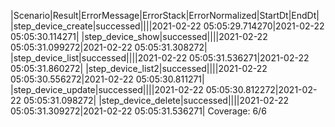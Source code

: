 |Scenario|Result|ErrorMessage|ErrorStack|ErrorNormalized|StartDt|EndDt|
|step_device_create|successed||||2021-02-22 05:05:29.714270|2021-02-22 05:05:30.114271|
|step_device_show|successed||||2021-02-22 05:05:31.099272|2021-02-22 05:05:31.308272|
|step_device_list|successed||||2021-02-22 05:05:31.536271|2021-02-22 05:05:31.860272|
|step_device_list2|successed||||2021-02-22 05:05:30.556272|2021-02-22 05:05:30.811271|
|step_device_update|successed||||2021-02-22 05:05:30.812272|2021-02-22 05:05:31.098272|
|step_device_delete|successed||||2021-02-22 05:05:31.309272|2021-02-22 05:05:31.536271|
Coverage: 6/6
